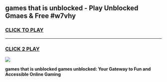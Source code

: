 
## games that is unblocked - Play Unblocked Gmaes & Free #w7vhy
<h3>
<a href="https://news.freeplayer.one?title=games_that_is_unblocked&ref=26F">CLICK TO PLAY</a></h3>
<hr>

<h3>
<a href="https://news.freeplayer.one?title=games_that_is_unblocked&ref=26F">CLICK 2 PLAY</a>
  
</h3>

<a href="https://news.freeplayer.one?title=games_that_is_unblocked&ref=26F/"><img src="https://clearcache.store/games.png"></a>


**games that is unblocked games unblocked: Your Gateway to Fun and Accessible Online Gaming**
